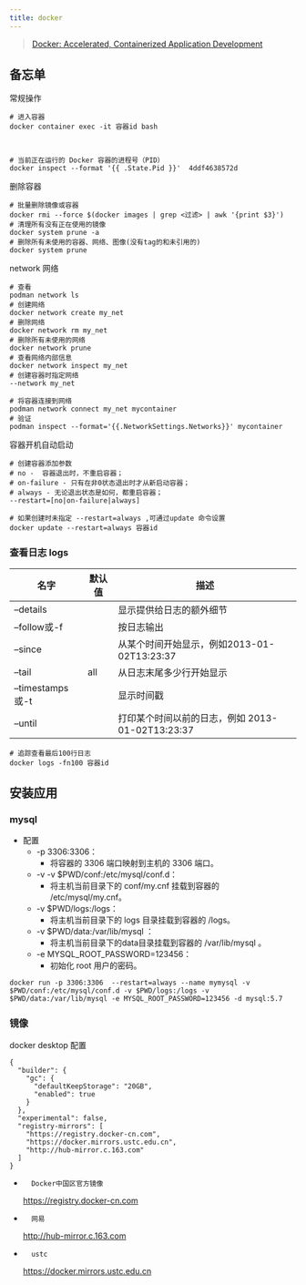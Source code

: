 ```yaml
---
title: docker
---
```

> [Docker: Accelerated, Containerized Application Development](https://www.docker.com/)

## 备忘单

常规操作

```
# 进入容器
docker container exec -it 容器id bash



# 当前正在运行的 Docker 容器的进程号（PID）
docker inspect --format '{{ .State.Pid }}'  4ddf4638572d
```



删除容器

```
# 批量删除镜像或容器
docker rmi --force $(docker images | grep <过滤> | awk '{print $3}')
# 清理所有没有正在使用的镜像
docker system prune -a
# 删除所有未使用的容器、网络、图像(没有tag的和未引用的)
docker system prune
```



network 网络

```
# 查看
podman network ls
# 创建网络
docker network create my_net
# 删除网络
docker network rm my_net
# 删除所有未使用的网络
docker network prune
# 查看网络内部信息
docker network inspect my_net
# 创建容器时指定网络
--network my_net 

# 将容器连接到网络
podman network connect my_net mycontainer
# 验证
podman inspect --format='{{.NetworkSettings.Networks}}' mycontainer
```



容器开机自动启动

```
# 创建容器添加参数
# no -  容器退出时，不重启容器；
# on-failure - 只有在非0状态退出时才从新启动容器；
# always - 无论退出状态是如何，都重启容器；
--restart=[no|on-failure|always]

# 如果创建时未指定 --restart=always ,可通过update 命令设置
docker update --restart=always 容器id
```





###  查看日志 logs

| 名字            | 默认值 | 描述                                             |
| --------------- | ------ | ------------------------------------------------ |
| –details        |        | 显示提供给日志的额外细节                         |
| –follow或-f     |        | 按日志输出                                       |
| –since          |        | 从某个时间开始显示，例如2013-01-02T13:23:37      |
| –tail           | all    | 从日志末尾多少行开始显示                         |
| –timestamps或-t |        | 显示时间戳                                       |
| –until          |        | 打印某个时间以前的日志，例如 2013-01-02T13:23:37 |

```
# 追踪查看最后100行日志
docker logs -fn100 容器id
```



## 安装应用

###  mysql

*   配置
    *   -p 3306:3306：
        *   将容器的 3306 端口映射到主机的 3306 端口。
    *   -v -v $PWD/conf:/etc/mysql/conf.d：
        *   将主机当前目录下的 conf/my.cnf 挂载到容器的 /etc/mysql/my.cnf。
    *   -v $PWD/logs:/logs：
        *   将主机当前目录下的 logs 目录挂载到容器的 /logs。
    *   -v $PWD/data:/var/lib/mysql ：
        *   将主机当前目录下的data目录挂载到容器的 /var/lib/mysql 。
    *   -e MYSQL_ROOT_PASSWORD=123456：
        *   初始化 root 用户的密码。

```
docker run -p 3306:3306  --restart=always --name mymysql -v $PWD/conf:/etc/mysql/conf.d -v $PWD/logs:/logs -v $PWD/data:/var/lib/mysql -e MYSQL_ROOT_PASSWORD=123456 -d mysql:5.7
```





### 镜像

docker desktop 配置

```
{
  "builder": {
    "gc": {
      "defaultKeepStorage": "20GB",
      "enabled": true
    }
  },
  "experimental": false,
  "registry-mirrors": [
    "https://registry.docker-cn.com",
    "https://docker.mirrors.ustc.edu.cn",
    "http://hub-mirror.c.163.com"
  ]
}
```

*		Docker中国区官方镜像
    https://registry.docker-cn.com
    
*		网易
    http://hub-mirror.c.163.com
    
*		ustc
    https://docker.mirrors.ustc.edu.cn
    
     
